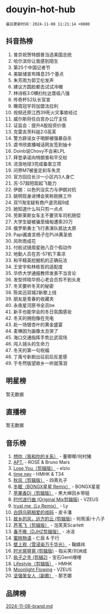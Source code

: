 # douyin-hot-hub

`最后更新时间：2024-11-08 11:21:14 +0800`

## 抖音热榜

1. 普京祝贺特朗普当选美国总统
1. 哈尔滨你让我感到陌生
1. 第25个中国记者节
1. 美联储宣布降息25个基点
1. 朱芳雨为郭艾伦发声
1. 建议方圆脸都去试试冷帽
1. 林诗栋3:0横扫杜达晋级八强
1. 传奇杯S2队长官宣
1. 曝周冠宇将加盟法拉利
1. 视频还原江西39死火灾事故经过
1. 威尔斯将任白宫办公厅主任
1. 证监会：提升A股投资价值
1. 克雷吉茨科娃2:0高芙
1. 警方辟谣女子喝醉被强暴自杀
1. 虞书欣直播喊话网友签到抽卡
1. Doinb说Chovy不会来LPL
1. 拜登承诺向特朗普和平交权
1. 流浪地球3完成备案立项
1. 问界M7被鉴定刹车失灵
1. 官方回应长沙一小区内3人身亡
1. 苏-57超短距起飞能力
1. 伊朗：以色列没实力与伊朗对抗
1. 姚明现身进博会笑称刚换工作
1. 双11淘宝疑有商户退货超9成
1. 她知道什么叫只剪一点点
1. 劳斯莱斯女车主不要货车司机赔偿
1. 大学生疑被骗至缅甸遭索20万
1. 俄罗斯勇士飞行表演队抵达太原
1. Papi酱直言杨子在PUA黄圣依
1. 风吹雨成花
1. 付航试镜周星驰八百个假动作
1. 地勤人员在苏-57机下乘凉
1. 和平精英挖掘机的正确玩法
1. 王安宇和林栋哲的适配度
1. 华侨大学通报教师发表不当言论
1. 发型师晓华担心老会员剪不到头发
1. 冬天要听冬天的秘密
1. 陈奕迅双城2新歌上线
1. 朋友是青春的收藏夹
1. 永夜星河原书全员be
1. 新手也能学会的冬日氛围感妆
1. 冬天的拥抱像在充电
1. 赴一场银杏叶的黄金盛宴
1. 麦琳因为画像太丑哭了
1. 海口交通指挥手势比武现场
1. 闯入镜头的生命力
1. 冬天的第一句祝福
1. 丁禹兮新剧出征前后反差感
1. 于冬然版望故乡一听就落泪

## 明星榜

暂无数据

## 直播榜

暂无数据

## 音乐榜

1. [想你（我和你的关系）](https://sf3-cdn-tos.douyinstatic.com/obj/tos-cn-ve-2774/o8QxhcOBDYYX0zqKCjFVQXZ3RBffnRBQEogitG) - 董唧唧/何村猪
1. [APT.](https://sf5-hl-cdn-tos.douyinstatic.com/obj/tos-cn-ve-2774/oUIcRnUtZBV1JgZtxIMCAiiBSVBSEEOCFfkeMQ) - ROSÉ & Bruno Mars
1. [Lose You（剪辑版）](https://sf3-cdn-tos.douyinstatic.com/obj/tos-cn-ve-2774/og9yxQxAWI86iBNr9ojBFMoWTIvDZZb8HwiGY) - elzio
1. [time nev](https://sf5-hl-cdn-tos.douyinstatic.com/obj/tos-cn-ve-2774/oc6aICzpzBCWrhCvDVi2AZmQLt0gIBxfMEfd6i) - HMHK & T34
1. [秋风（剪辑版）](https://sf3-cdn-tos.douyinstatic.com/obj/tos-cn-ve-2774/ocGaU84LfAfzMd2wbXdQFpCGhBiXg82JNMRRie) - 四熹丸子
1. [冬眠（BONGX星星 Remix）](https://sf6-cdn-tos.douyinstatic.com/obj/tos-cn-ve-2774/oMCfFFoE3LwQ7agAgOIG4ieExqkeAsxNBEkLdz) - BONGX星星
1. [苹果香Dj（剪辑版）](https://sf5-hl-cdn-tos.douyinstatic.com/obj/tos-cn-ve-2774/oEeIEQbYGAOspCTRAIeYF4Ok8LgZ8NBaRe4ztR) - 黑大婶回乡带娃
1. [时代进行曲 (Original Mix剪辑版)](https://sf5-hl-cdn-tos.douyinstatic.com/obj/tos-cn-ve-2774/oYrssziLdrtiW6cKABM8n5Vfc2xwXiIBInoAkn) - VZEUS
1. [trust me（Ly Remix）](https://sf3-cdn-tos.douyinstatic.com/obj/tos-cn-ve-2774/oUo1M8fz5AfmMSExABQQKFE0eCMWgsiccfqrMA) - Ly
1. [白鸽乌鸦相爱的戏码](https://sf5-hl-cdn-tos.douyinstatic.com/obj/tos-cn-ve-2774/oMVVEf6eDAOmFtNtCsEqKpIorBDM8Nkg6TZRqC) - 皮卡潘
1. [故乡的风，远方的云 (剪辑版)](https://sf5-hl-cdn-tos.douyinstatic.com/obj/tos-cn-ve-2774/ooPEdiZMrAAWisczq1WXoZYGU6GxII2UUBvYI) - 何雨溪/十八子
1. [芦苇飞（剪辑版）](https://sf5-hl-cdn-tos.douyinstatic.com/obj/tos-cn-ve-2774/ok3IaChjEFFoK3FAMzXDEgfpeE6Al3Nv2BnfCW) - 泡芙芙Scarlett
1. [春不晚（DJHZ剪辑版）](https://sf5-hl-cdn-tos.douyinstatic.com/obj/tos-cn-ve-2774/osEZa7YZ6wNo9QDABgfGFaCQKRQTNafsBJDnKt) - 冰洁
1. [蜜桃物语](https://sf5-hl-cdn-tos.douyinstatic.com/obj/tos-cn-ve-2774/oIhOSCZtIACtYU4XQkngiW9kCBfVD1Fz9IYeqL) - 仁辰 & 于行
1. [壁上观（雪浸染万千华光）](https://sf5-hl-cdn-tos.douyinstatic.com/obj/tos-cn-ve-2774/ocIizBMxWi8vA8UdAMIYdYCjgBB5Z3WZWxrvY) - 鞠婧祎
1. [时光晃呀晃 (剪辑版)](https://sf3-cdn-tos.douyinstatic.com/obj/tos-cn-ve-2774/o8ACeQem3gwI1x3GIYGAfKG0LJebKFRJDwRwyW) - 指尖笑/刘洲成
1. [执子之手 (剪辑2)](https://sf5-hl-cdn-tos.douyinstatic.com/obj/tos-cn-ve-2774/oUoZLQjCc31XzqsBnBQUNgeKtYPBcgbFDwtfcu) - 宝石Gem\哩哩
1. [Lifestyle（剪辑版）](https://sf3-cdn-tos.douyinstatic.com/obj/tos-cn-ve-2774/owfqGgjwG3V5lCLaAIezFMeg3LtuKNBaZKgzPV) - HMHK
1. [Moonlight Flowing](https://sf5-hl-cdn-tos.douyinstatic.com/obj/tos-cn-ve-2774/oopZsCtRnQgOhEYmv9FfBBgwmeaQmWQQZED9tN) - VZEUS
1. [坚强笨女人（副歌）](https://sf3-cdn-tos.douyinstatic.com/obj/tos-cn-ve-2774/ospNInQiZvGWyBVg5zkNsAMct5uJIg1CrZiPL) - 那艺娜

## 品牌榜

[2024-11-08-brand.md](2024-11-08-brand.md)
